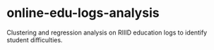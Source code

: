 # online-edu-logs-analysis
Clustering and regression analysis on RIIID education logs to identify student difficulties.
